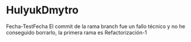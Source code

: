# HulyukDmytro
Fecha-TestFecha
  El commit de la rama branch fue un fallo técnico y no he conseguido borrarlo, la primera rama es Refactorización-1
